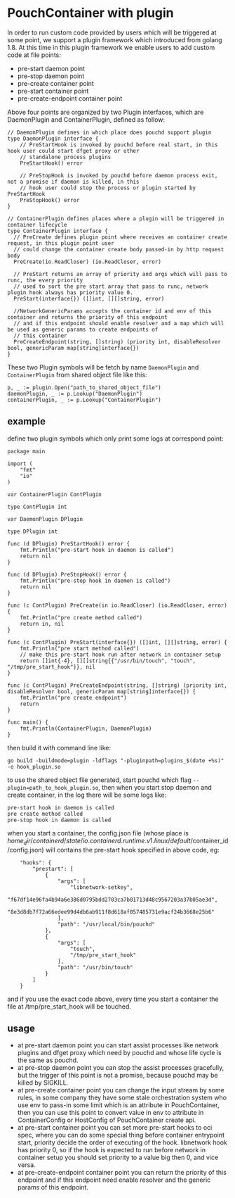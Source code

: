 # PouchContainer with plugin

In order to run custom code provided by users which will be triggered at some point, we support a plugin framework which introduced from golang 1.8. At this time in this plugin framework we enable users to add custom code at file points:

* pre-start daemon point
* pre-stop daemon point
* pre-create container point
* pre-start container point
* pre-create-endpoint container point

Above four points are organized by two Plugin interfaces, which are DaemonPlugin and ContainerPlugin, defined as follow:

```
// DaemonPlugin defines in which place does pouchd support plugin
type DaemonPlugin interface {
    // PreStartHook is invoked by pouchd before real start, in this hook user could start dfget proxy or other
    // standalone process plugins
    PreStartHook() error

    // PreStopHook is invoked by pouchd before daemon process exit, not a promise if daemon is killed, in this
    // hook user could stop the process or plugin started by PreStartHook
    PreStopHook() error
}

// ContainerPlugin defines places where a plugin will be triggered in container lifecycle
type ContainerPlugin interface {
  // PreCreate defines plugin point where receives an container create request, in this plugin point user
  // could change the container create body passed-in by http request body
  PreCreate(io.ReadCloser) (io.ReadCloser, error)

  // PreStart returns an array of priority and args which will pass to runc, the every priority
  // used to sort the pre start array that pass to runc, network plugin hook always has priority value 0.
  PreStart(interface{}) ([]int, [][]string, error)

  //NetworkGenericParams accepts the container id and env of this container and returns the priority of this endpoint
  // and if this endpoint should enable resolver and a map which will be used as generic params to create endpoints of
  // this container
  PreCreateEndpoint(string, []string) (priority int, disableResolver bool, genericParam map[string]interface{})
}

```

These two Plugin symbols will be fetch by name `DaemonPlugin` and `ContainerPlugin` from shared object file like this:

```
p, _ := plugin.Open("path_to_shared_object_file")
daemonPlugin, _ := p.Lookup("DaemonPlugin")
containerPlugin, _ := p.Lookup("ContainerPlugin")
```

## example

define two plugin symbols which only print some logs at correspond point:

```
package main

import (
    "fmt"
    "io"
)

var ContainerPlugin ContPlugin

type ContPlugin int

var DaemonPlugin DPlugin

type DPlugin int

func (d DPlugin) PreStartHook() error {
    fmt.Println("pre-start hook in daemon is called")
    return nil
}

func (d DPlugin) PreStopHook() error {
    fmt.Println("pre-stop hook in daemon is called")
    return nil
}

func (c ContPlugin) PreCreate(in io.ReadCloser) (io.ReadCloser, error) {
    fmt.Println("pre create method called")
    return in, nil
}

func (c ContPlugin) PreStart(interface{}) ([]int, [][]string, error) {
    fmt.Println("pre start method called")
    // make this pre-start hook run after network in container setup
    return []int{-4}, [][]string{{"/usr/bin/touch", "touch", "/tmp/pre_start_hook"}}, nil
}

func (c ContPlugin) PreCreateEndpoint(string, []string) (priority int, disableResolver bool, genericParam map[string]interface{}) {
    fmt.Println("pre create endpoint")
    return
}

func main() {
    fmt.Println(ContainerPlugin, DaemonPlugin)
}
```

then build it with command line like:

```
go build -buildmode=plugin -ldflags "-pluginpath=plugins_$(date +%s)" -o hook_plugin.so
```

to use the shared object file generated, start pouchd which flag `--plugin=path_to_hook_plugin.so`, then when you start stop daemon and create container, in the log there will be some logs like:

```
pre-start hook in daemon is called
pre create method called
pre-stop hook in daemon is called
```

when you start a container, the config.json file (whose place is $home_dir/containerd/state/io.containerd.runtime.v1.linux/default/$container_id/config.json) will contains the pre-start hook specified in above code, eg:

```
    "hooks": {
        "prestart": [
            {
                "args": [
                    "libnetwork-setkey",
                    "f67df14e96fa4b94a6e386d0795bdd2703ca7b01713d48c9567203a37b05ae3d",
                    "8e3d8db7f72a66edee99d4db6ab911f8d618af057485731e9acf24b3668e25b6"
                ],
                "path": "/usr/local/bin/pouchd"
            },
            {
                "args": [
                    "touch",
                    "/tmp/pre_start_hook"
                ],
                "path": "/usr/bin/touch"
            }
        ]
    }
```

and if you use the exact code above, every time you start a container the file at /tmp/pre_start_hook will be touched.

## usage

* at pre-start daemon point you can start assist processes like network plugins and dfget proxy which need by pouchd and whose life cycle is the same as pouchd.
* at pre-stop daemon point you can stop the assist processes gracefully, but the trigger of this point is not a promise, because pouchd may be killed by SIGKILL.
* at pre-create container point you can change the input stream by some rules, in some company they have some stale orchestration system who use env to pass-in some limit which is an attribute in PouchContainer, then you can use this point to convert value in env to attribute in ContainerConfig or HostConfig of PouchContainer create api.
* at pre-start container point you can set more pre-start hooks to oci spec, where you can do some special thing before container entrypoint start, priority decide the order of executing of the hook. libnetwork hook has priority 0, so if the hook is expected to run before network in container setup you should set priority to a value big then 0, and vice versa.
* at pre-create-endpoint container point you can return the priority of this endpoint and if this endpoint need enable resolver and the generic params of this endpoint.
